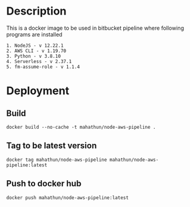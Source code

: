 # Description

This is a docker image to be used in bitbucket pipeline where following programs are installed

```
1. NodeJS - v 12.22.1
2. AWS CLI - v 1.19.70
3. Python - v 3.8.10
4. Serverless - v 2.37.1
5. fm-assume-role - v 1.1.4
```


# Deployment

## Build
```
docker build --no-cache -t mahathun/node-aws-pipeline .
```

## Tag to be latest version
```
docker tag mahathun/node-aws-pipeline mahathun/node-aws-pipeline:latest
```

## Push to docker hub
```
docker push mahathun/node-aws-pipeline:latest
```

